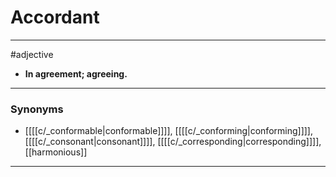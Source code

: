 # Accordant
---
#adjective
- **In agreement; agreeing.**
---
### Synonyms
- [[[[c/_conformable|conformable]]]], [[[[c/_conforming|conforming]]]], [[[[c/_consonant|consonant]]]], [[[[c/_corresponding|corresponding]]]], [[harmonious]]
---
